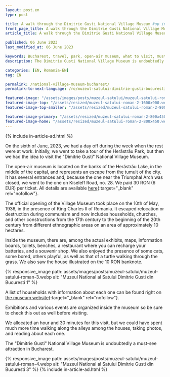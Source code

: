```yaml
---
layout: post.en
type: post

title: A walk through the Dimitrie Gusti National Village Museum #up in browser, max 60 chars
front_page_title: A walk through the Dimitrie Gusti National Village Museum in Bucharest #shows on the front page
article_title: A walk through the Dimitrie Gusti National Village Museum in Bucharest #shows on article page

published: 06 June 2023
last_modified_at: 06 June 2023

keywords: Bucharest, travel, park, open-air museum, what to visit, must-see attraction, Romanian villages
description: The Dimitrie Gusti National Village Museum is undoubtedly a must-see attraction in Bucharest. The open-air museum is located on the banks of the Herăstrău lake, in the middle of the capital and represents an escape from the tumult of the city.

categories: [EN, Romania-EN]
tag: EN

permalink: /national-village-museum-bucharest/
permalink-to-next-language: /ro/muzeul-satului-dimitrie-gusti-bucuresti/

featured-image: "/assets/images/posts/muzeul-satului/muzeul-satului-roman-2.webp" # full size, poate fi empty daca featured-image-top e empty
featured-image-top: "/assets/resized/muzeul-satului-roman-2-1600x900.webp" # prima poza din articol, poate fi empty
featured-image-top-smaller: "/assets/resized/muzeul-satului-roman-2-800x450.webp" # prima poza din articol, poate fi empty

featured-image-primary: "/assets/resized/muzeul-satului-roman-2-800x450.webp" # poza care apare pe prima pagina landscape
featured-image-home: "/assets/resized/muzeul-satului-roman-2-800x450.webp" # poza care apare pe prima pagina square
---
```

{% include in-article-ad.html %}

On the sixth of June, 2023, we had a day off during the week when the rest were at work. Initially, we went to take a tour of the Herăstrău Park, but then we had the idea to visit the "Dimitrie Gusti" National Village Museum.

The open-air museum is located on the banks of the Herăstrău Lake, in the middle of the capital, and represents an escape from the tumult of the city. It has several entrances and, because the one near the Triumphal Arch was closed, we went to the one on Kiseleff Road, no. 28. We paid 30 RON (6 EUR) per ticket. All details are available [here](https://muzeul-satului.ro/en/acces-muzeu/){:target="_blank" rel="nofollow"}.

The official opening of the Village Museum took place on the 10th of May, 1936, in the presence of King Charles II of Romania. It escaped relocation or destruction during communism and now includes households, churches, and other constructions from the 17th century to the beginning of the 20th century from different ethnographic areas on an area of approximately 10 hectares.

Inside the museum, there are, among the actual exhibits, maps, information boards, toilets, benches, a restaurant where you can recharge your batteries, and a souvenir shop. We also enjoyed the presence of some cats, some bored, others playful, as well as that of a turtle walking through the grass. We also saw the house illustrated on the 10 RON banknote.

{% responsive_image path: assets/images/posts/muzeul-satului/muzeul-satului-roman-3.webp alt: "Muzeul National al Satului Dimitrie Gusti din Bucuresti 1" %}

A list of households with information about each one can be found right on [the museum website](https://muzeul-satului.ro/en/despre-noi/patrimoniul-muzeului/expozitia-permanenta-in-aer-liber/){:target="_blank" rel="nofollow"}.

Exhibitions and various events are organized inside the museum so be sure to check this out as well before visiting.

We allocated an hour and 30 minutes for this visit, but we could have spent much more time walking along the alleys among the houses, taking photos, and reading about each one.

The "Dimitrie Gusti" National Village Museum is undoubtedly a must-see attraction in Bucharest.

{% responsive_image path: assets/images/posts/muzeul-satului/muzeul-satului-roman-4.webp alt: "Muzeul National al Satului Dimitrie Gusti din Bucuresti 3" %}
{% include in-article-ad.html %}
